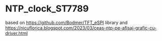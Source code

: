 # NTP_clock_ST7789
based on https://github.com/Bodmer/TFT_eSPI library and https://nicuflorica.blogspot.com/2023/03/ceas-ntp-pe-afisaj-grafic-cu-driver.html
